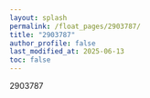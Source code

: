 ```yaml
---
layout: splash
permalink: /float_pages/2903787/
title: "2903787"
author_profile: false
last_modified_at: 2025-06-13
toc: false
---
```

 
2903787
